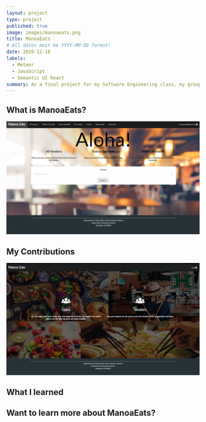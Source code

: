```yaml
---
layout: project
type: project
published: true
image: images/manoaeats.png
title: ManoaEats
# All dates must be YYYY-MM-DD format!
date: 2020-12-18
labels:
  - Meteor
  - JavaScript
  - Semantic UI React
summary: As a final project for my Software Engineering class, my group created an application that will help the students of UH Manoa to find the foods available on campus.
---
```


What is ManoaEats?
--

<img src="images/user-home.png">

My Contributions
--

<img src="images/manoaeats.png">

What I learned
--



Want to learn more about ManoaEats?
--
